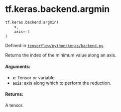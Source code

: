<div itemscope itemtype="http://developers.google.com/ReferenceObject">
<meta itemprop="name" content="tf.keras.backend.argmin" />
</div>

# tf.keras.backend.argmin

``` python
tf.keras.backend.argmin(
    x,
    axis=-1
)
```



Defined in [`tensorflow/python/keras/backend.py`](https://www.tensorflow.org/code/tensorflow/python/keras/backend.py).

Returns the index of the minimum value along an axis.

#### Arguments:

* <b>`x`</b>: Tensor or variable.
* <b>`axis`</b>: axis along which to perform the reduction.


#### Returns:

A tensor.